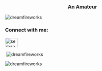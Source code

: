 <h3 align="center">An Amateur</h3>

<p align="left"> <img src="https://komarev.com/ghpvc/?username=dreamfireworks&label=Profile%20views&color=0e75b6&style=flat" alt="dreamfireworks" /> </p>

<h3 align="left">Connect with me:</h3>
<p align="left">
<a href="https://linkedin.com/in/serhan-eraslan" target="blank"><img align="center" src="https://cdn.jsdelivr.net/npm/simple-icons@3.0.1/icons/linkedin.svg" alt="serhan-eraslan" height="30" width="40" /></a>
</p>

<p>&nbsp;<img align="center" src="https://github-readme-stats.vercel.app/api?username=dreamfireworks&show_icons=true&locale=en&theme=dark" alt="dreamfireworks" /></p>

<p><img align="center" src="https://github-readme-streak-stats.herokuapp.com/?user=dreamfireworks&theme=dark" alt="dreamfireworks" /></p>
